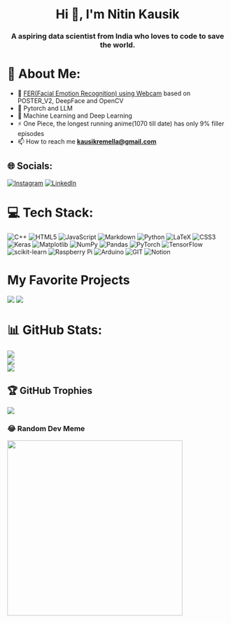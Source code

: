 <h1 align="center">Hi 👋, I'm Nitin Kausik</h1>
<h3 align="center">A aspiring data scientist from India who loves to code to save the world.</h3>

# 💫 About Me:
- 🔭 [FER(Facial Emotion Recognition) using Webcam](https://github.com/OkabeRintaro10/POSTER_V2.git) based on POSTER_V2, DeepFace and OpenCV
- 🌱 Pytorch and LLM
- 💬 Machine Learning and Deep Learning
- ⚡ One Piece, the longest running anime(1070 till date) has only 9% filler episodes
- 📫 How to reach me **kausikremella@gmail.com**

## 🌐 Socials:
[![Instagram](https://img.shields.io/badge/Instagram-%23E4405F.svg?logo=Instagram&logoColor=white)](https://instagram.com/ryefoxlime) [![LinkedIn](https://img.shields.io/badge/LinkedIn-%230077B5.svg?logo=linkedin&logoColor=white)](https://linkedin.com/in/nitinkausikremella) 

# 💻 Tech Stack:
![C++](https://img.shields.io/badge/c++-%2300599C.svg?style=for-the-badge&logo=c%2B%2B&logoColor=white) ![HTML5](https://img.shields.io/badge/html5-%23E34F26.svg?style=for-the-badge&logo=html5&logoColor=white) ![JavaScript](https://img.shields.io/badge/javascript-%23323330.svg?style=for-the-badge&logo=javascript&logoColor=%23F7DF1E) ![Markdown](https://img.shields.io/badge/markdown-%23000000.svg?style=for-the-badge&logo=markdown&logoColor=white) ![Python](https://img.shields.io/badge/python-3670A0?style=for-the-badge&logo=python&logoColor=ffdd54) ![LaTeX](https://img.shields.io/badge/latex-%23008080.svg?style=for-the-badge&logo=latex&logoColor=white) ![CSS3](https://img.shields.io/badge/css3-%231572B6.svg?style=for-the-badge&logo=css3&logoColor=white) ![Keras](https://img.shields.io/badge/Keras-%23D00000.svg?style=for-the-badge&logo=Keras&logoColor=white) ![Matplotlib](https://img.shields.io/badge/Matplotlib-%23ffffff.svg?style=for-the-badge&logo=Matplotlib&logoColor=black) ![NumPy](https://img.shields.io/badge/numpy-%23013243.svg?style=for-the-badge&logo=numpy&logoColor=white) ![Pandas](https://img.shields.io/badge/pandas-%23150458.svg?style=for-the-badge&logo=pandas&logoColor=white) ![PyTorch](https://img.shields.io/badge/PyTorch-%23EE4C2C.svg?style=for-the-badge&logo=PyTorch&logoColor=white) ![TensorFlow](https://img.shields.io/badge/TensorFlow-%23FF6F00.svg?style=for-the-badge&logo=TensorFlow&logoColor=white) ![scikit-learn](https://img.shields.io/badge/scikit--learn-%23F7931E.svg?style=for-the-badge&logo=scikit-learn&logoColor=white) ![Raspberry Pi](https://img.shields.io/badge/-RaspberryPi-C51A4A?style=for-the-badge&logo=Raspberry-Pi) ![Arduino](https://img.shields.io/badge/-Arduino-00979D?style=for-the-badge&logo=Arduino&logoColor=white) ![GIT](https://img.shields.io/badge/Git-fc6d26?style=for-the-badge&logo=git&logoColor=white) ![Notion](https://img.shields.io/badge/Notion-%23000000.svg?style=for-the-badge&logo=notion&logoColor=white)

# My Favorite Projects
![](https://github-readme-stats.vercel.app/api/pin/?username=okaberintaro10&repo=MachineLearningProjects)
![](https://github-readme-stats.vercel.app/api/pin/?username=okaberintaro10&repo=POSTER_V2)

# 📊 GitHub Stats:
![](https://github-readme-stats.vercel.app/api?username=OkabeRintaro10&theme=dark&hide_border=true&include_all_commits=true&count_private=true)<br/>
![](https://github-readme-streak-stats.herokuapp.com/?user=OkabeRintaro10&theme=dark&hide_border=true)<br/>
![](https://github-readme-stats.vercel.app/api/top-langs/?username=OkabeRintaro10&theme=dark&hide_border=true&include_all_commits=true&count_private=true&layout=compact)

## 🏆 GitHub Trophies
![](https://github-profile-trophy.vercel.app/?username=OkabeRintaro10&theme=radical&no-frame=true&no-bg=false&margin-w=4)

### 😂 Random Dev Meme
<img src='https://randommeme-five.vercel.app/' style="height: 400px;"/>
